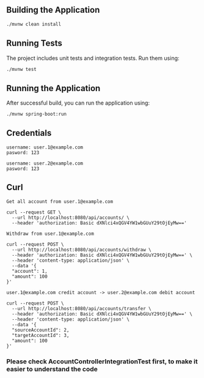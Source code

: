## Building the Application

```bash
./mvnw clean install
```

## Running Tests

The project includes unit tests and integration tests. Run them using:

```bash
./mvnw test
```

## Running the Application

After successful build, you can run the application using:

```bash
./mvnw spring-boot:run
```

## Credentials

```
username: user.1@example.com
pasword: 123

username: user.2@example.com
pasword: 123
```

## Curl

```
Get all account from user.1@example.com

curl --request GET \
  --url http://localhost:8080/api/accounts/ \
  --header 'authorization: Basic dXNlci4xQGV4YW1wbGUuY29tOjEyMw=='
  
Withdraw from user.1@example.com

curl --request POST \
  --url http://localhost:8080/api/accounts/withdraw \
  --header 'authorization: Basic dXNlci4xQGV4YW1wbGUuY29tOjEyMw==' \
  --header 'content-type: application/json' \
  --data '{
  "account": 1,
  "amount": 100
}'

user.1@example.com credit account -> user.2@example.com debit account

curl --request POST \
  --url http://localhost:8080/api/accounts/transfer \
  --header 'authorization: Basic dXNlci4xQGV4YW1wbGUuY29tOjEyMw==' \
  --header 'content-type: application/json' \
  --data '{
  "sourceAccountId": 2,
  "targetAccountId": 3,
  "amount": 100
}'
```

### Please check AccountControllerIntegrationTest first, to make it easier to understand the code